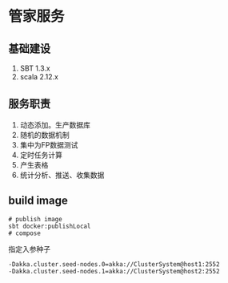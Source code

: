管家服务
==========

## 基础建设

1. SBT 1.3.x
2. scala 2.12.x


## 服务职责

1. 动态添加。生产数据库
2. 随机的数据机制
3. 集中为FP数据测试
4. 定时任务计算
5. 产生表格
6. 统计分析、推送、收集数据

## build image

```shell script
# publish image
sbt docker:publishLocal
# compose
```

指定入参种子

```shell script
-Dakka.cluster.seed-nodes.0=akka://ClusterSystem@host1:2552
-Dakka.cluster.seed-nodes.1=akka://ClusterSystem@host2:2552
```
